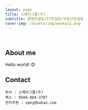 ```yaml
---
layout: page
title: 스페이그룹(주)
subtitle: 경영컨설팅/IT컨설팅/부동산컨설팅
cover-img: /assets/img/wonkyu2.png
---
```


<br/>

## About me

Hello world! &#128525;

## Contact

```
회사 : 스페이그룹(주)
팩스 : 0504-084-3787
전자우편 : spey@kakao.com
```
